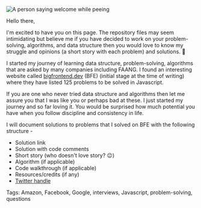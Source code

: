 ![A person saying welcome while peeing](https://media.giphy.com/media/VUOMN3AJbxSeY/giphy.gif)


Hello there,

I'm excited to have you on this page. The repository files may seem intimidating but believe me if you have decided to work on your problem-solving, algorithms, and data structure then you would love to know my struggle and opinions (a short story with each problem) and solutions. 🙂

I started my journey of learning data structure, problem-solving, algorithms that are asked by many companies including FAANG. I found an interesting website called [bigfrontend.dev](https://bigfrontend.dev/) (BFE) (initial stage at the time of writing) where they have listed 125 problems to be solved in Javascript.

If you are one who never tried data structure and algorithms then let me assure you that I was like you or perhaps bad at these. I just started my journey and so far loving it. You would be surprised how much potential you have when you follow discipline and consistency in life.

I will document solutions to problems that I solved on BFE with the following structure -

- Solution link
- Solution with code comments
- Short story (who doesn't love story? 😉)
- Algorithm (if applicable)
- Code walkthrough (if applicable)
- Resources/credits (if any)
- [Twitter handle](https://twitter.com/knowkalpesh)

Tags: Amazon, Facebook, Google, interviews, Javascript, problem-solving, questions
